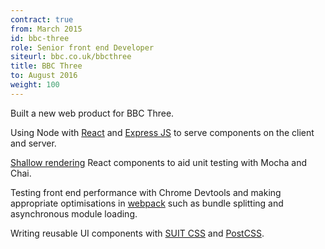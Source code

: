 ```yaml
---
contract: true
from: March 2015
id: bbc-three
role: Senior front end Developer
siteurl: bbc.co.uk/bbcthree
title: BBC Three
to: August 2016
weight: 100
---
```


Built a new web product for BBC Three.

Using Node with [React](https://facebook.github.io/react/) and [Express
JS](http://expressjs.com/) to serve components on the client and server.

[Shallow
rendering](http://simonsmith.io/unit-testing-react-components-without-a-dom/)
React components to aid unit testing with Mocha and Chai.

Testing front end performance with Chrome Devtools and making appropriate
optimisations in [webpack](http://webpack.github.io/) such as bundle
splitting and asynchronous module loading.

Writing reusable UI components with [SUIT CSS](http://suitcss.github.io/)
and [PostCSS](https://github.com/postcss/postcss).
